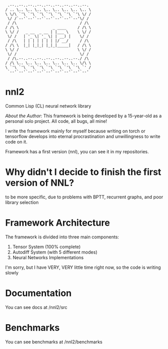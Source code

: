 ```text
 .--..--..--..--..--..--..--..--..--. 
/ .. \.. \.. \.. \.. \.. \.. \.. \.. \
\ \/\ `'\ `'\ `'\ `'\ `'\ `'\ `'\ \/ /
 \/ /`--'`--'`--'`--'`--'`--'`--'\/ / 
 / /\                            / /\ 
/ /\ \               _ ____     / /\ \
\ \/ /   _ __  _ __ | |___ \    \ \/ /
 \/ /   | '_ \| '_ \| | __) |    \/ / 
 / /\   | | | | | | | |/ __/     / /\ 
/ /\ \  |_| |_|_| |_|_|_____|   / /\ \
\ \/ /                          \ \/ /
 \/ /                            \/ / 
 / /\.--..--..--..--..--..--..--./ /\ 
/ /\ \.. \.. \.. \.. \.. \.. \.. \/\ \
\ `'\ `'\ `'\ `'\ `'\ `'\ `'\ `'\ `' /
 `--'`--'`--'`--'`--'`--'`--'`--'`--' 
```

# nnl2
Common Lisp (CL) neural network library

*About the Author:* This framework is being developed by a 15-year-old as a personal solo project. All code, all bugs, all mine!

I write the framework mainly for myself because writing on torch or tensorflow develops into eternal procrastination and unwillingness to write code on it.

Framework has a first version (nnl), you can see it in my repositories.

# Why didn't I decide to finish the first version of NNL?

to be more specific, due to problems with BPTT, recurrent graphs, and poor library selection

# Framework Architecture

The framework is divided into three main components:

1. Tensor System (100% complete)
2. Autodiff System (with 5 different modes)
3. Neural Networks Implementations

I'm sorry, but I have VERY, VERY little time right now, so the code is writing slowly

# Documentation

You can see docs at /nnl2/src

# Benchmarks 

You can see benchmarks at /nnl2/benchmarks
